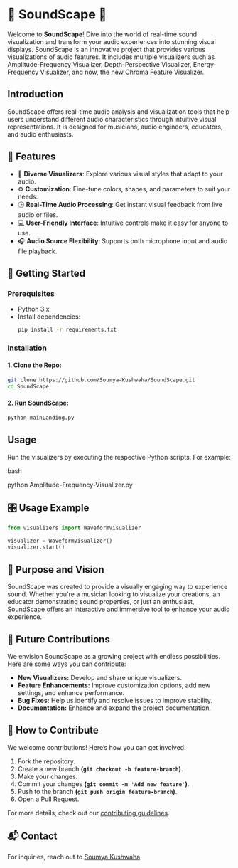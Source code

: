# 🎵 SoundScape 🎵

Welcome to **SoundScape**! Dive into the world of real-time sound visualization and transform your audio experiences into stunning visual displays.
SoundScape is an innovative project that provides various visualizations of audio features. It includes multiple visualizers such as Amplitude-Frequency Visualizer, Depth-Perspective Visualizer, Energy-Frequency Visualizer, and now, the new Chroma Feature Visualizer.


## Introduction
SoundScape offers real-time audio analysis and visualization tools that help users understand different audio characteristics through intuitive visual representations. It is designed for musicians, audio engineers, educators, and audio enthusiasts.

## 🌟 Features

- 🎨 **Diverse Visualizers**: Explore various visual styles that adapt to your audio.
- ⚙️ **Customization**: Fine-tune colors, shapes, and parameters to suit your needs.
- 🕒 **Real-Time Audio Processing**: Get instant visual feedback from live audio or files.
- 💻 **User-Friendly Interface**: Intuitive controls make it easy for anyone to use.
- 🎧 **Audio Source Flexibility**: Supports both microphone input and audio file playback.

## 🚀 Getting Started

### Prerequisites

- Python 3.x
- Install dependencies:
  ```sh
  pip install -r requirements.txt
  ```

### Installation
#### 1. Clone the Repo:
  ```sh
  git clone https://github.com/Soumya-Kushwaha/SoundScape.git
  cd SoundScape
  ```

#### 2. Run SoundScape:
  ```sh
  python mainLanding.py
  ```

## Usage
Run the visualizers by executing the respective Python scripts. For example:

bash

python Amplitude-Frequency-Visualizer.py

## 🎛️ Usage Example
  ```python
  from visualizers import WaveformVisualizer

  visualizer = WaveformVisualizer()
  visualizer.start()
  ```

## 🎯 Purpose and Vision
SoundScape was created to provide a visually engaging way to experience sound. Whether you're a musician looking to visualize your creations, an educator demonstrating sound properties, or just an enthusiast, SoundScape offers an interactive and immersive tool to enhance your audio experience.

## 🌱 Future Contributions
We envision SoundScape as a growing project with endless possibilities. Here are some ways you can contribute:

- **New Visualizers:** Develop and share unique visualizers.
- **Feature Enhancements:** Improve customization options, add new settings, and enhance performance.
- **Bug Fixes:** Help us identify and resolve issues to improve stability.
- **Documentation:** Enhance and expand the project documentation.

## 🤝 How to Contribute
We welcome contributions! Here’s how you can get involved:

1. Fork the repository.
2. Create a new branch **(`git checkout -b feature-branch`)**.
3. Make your changes.
4. Commit your changes **(`git commit -m 'Add new feature'`)**.
5. Push to the branch **(`git push origin feature-branch`)**.
6. Open a Pull Request.

For more details, check out our [contributing guidelines](https://github.com/Soumya-Kushwaha/SoundScape/blob/main/Contribution.md).

## 📬 Contact
For inquiries, reach out to [Soumya Kushwaha](kushsoumya30@gmail.com).
